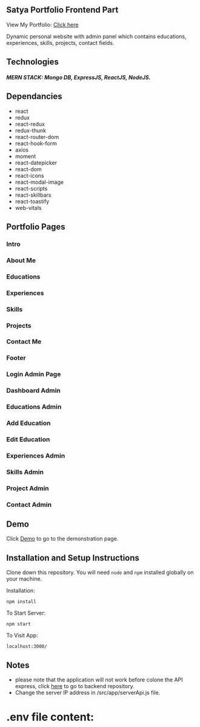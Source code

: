 ## Satya Portfolio Frontend Part

View My Portfolio: <a href="https://satya-prakash-mall-portfolio.netlify.app/">Click here</a>


Dynamic personal website with admin panel which contains educations, experiences, skills, projects, contact fields.
## Technologies
##### MERN STACK: Mongo DB, ExpressJS, ReactJS, NodeJS.

## Dependancies
 * react
 * redux
 * react-redux
 * redux-thunk
 * react-router-dom
 * react-hook-form
 * axios
 * moment
 * react-datepicker
 * react-dom
 * react-icons
 * react-modal-image
 * react-scripts
 * react-skillbars
 * react-toastify
 * web-vitals
 

## Portfolio Pages
### Intro

### About Me

### Educations

### Experiences

### Skills

### Projects

### Contact Me

### Footer

### Login Admin Page

### Dashboard Admin

### Educations Admin

### Add Education

### Edit Education

### Experiences Admin

### Skills Admin

### Project Admin

### Contact Admin

 

## Demo
Click [Demo]() to go to the demonstration page.

## Installation and Setup Instructions

Clone down this repository. You will need `node` and `npm` installed globally on your machine.  

Installation:

`npm install`  


To Start Server:

`npm start`  

To Visit App:

`localhost:3000/` 

## Notes
* please note that the application will not work before colone the API express, click [here](https://github.com/Satyamall/Satya-portfolio-backend-express) to go to backend repository.
* Change the server IP address in /src/app/serverApi.js  file.

# .env file content:
<!-- PORT=5000
DATA_BASE_CONNECTION=mongodb+srv://Satya_Mall:satya1122@mymongodb.p0fwq.mongodb.net/portfolio?retryWrites=true&w=majority
TOKEN_SECRET=satyaprakashmall -->
